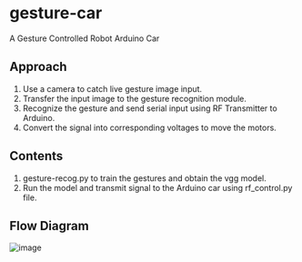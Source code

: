 # gesture-car
A Gesture Controlled Robot Arduino Car

## Approach
1. Use a camera to catch live gesture image input.
2. Transfer the input image to the gesture recognition module.
3. Recognize the gesture and send serial input using RF Transmitter to Arduino.
4. Convert the signal into corresponding voltages to move the motors.

##  Contents
1. gesture-recog.py to train the gestures and obtain the vgg model.
2. Run the model and transmit signal to the Arduino car using rf_control.py file.

## Flow Diagram
![image](https://user-images.githubusercontent.com/18104656/156959111-d1104b93-1597-4302-866c-e83f868a5ab1.png)


